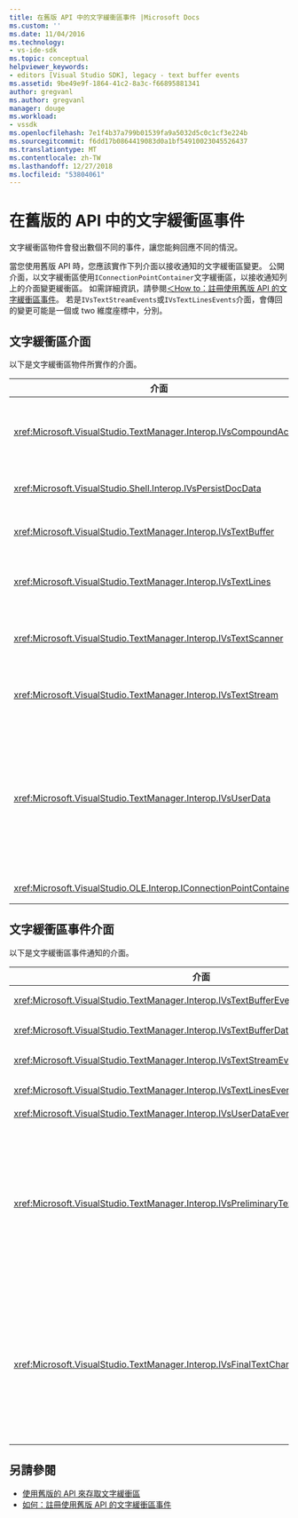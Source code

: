 ```yaml
---
title: 在舊版 API 中的文字緩衝區事件 |Microsoft Docs
ms.custom: ''
ms.date: 11/04/2016
ms.technology:
- vs-ide-sdk
ms.topic: conceptual
helpviewer_keywords:
- editors [Visual Studio SDK], legacy - text buffer events
ms.assetid: 9be49e9f-1864-41c2-8a3c-f66895881341
author: gregvanl
ms.author: gregvanl
manager: douge
ms.workload:
- vssdk
ms.openlocfilehash: 7e1f4b37a799b01539fa9a5032d5c0c1cf3e224b
ms.sourcegitcommit: f6dd17b0864419083d0a1bf54910023045526437
ms.translationtype: MT
ms.contentlocale: zh-TW
ms.lasthandoff: 12/27/2018
ms.locfileid: "53804061"
---
```

# <a name="text-buffer-events-in-the-legacy-api"></a>在舊版的 API 中的文字緩衝區事件
文字緩衝區物件會發出數個不同的事件，讓您能夠回應不同的情況。  
  
 當您使用舊版 API 時，您應該實作下列介面以接收通知的文字緩衝區變更。 公開介面，以文字緩衝區使用`IConnectionPointContainer`文字緩衝區，以接收通知列上的介面變更緩衝區。 如需詳細資訊，請參閱[＜How to：註冊使用舊版 API 的文字緩衝區事件](../extensibility/how-to-register-for-text-buffer-events-with-the-legacy-api.md)。 若是`IVsTextStreamEvents`或`IVsTextLinesEvents`介面，會傳回的變更可能是一個或 two 維度座標中，分別。  
  
## <a name="text-buffer-interfaces"></a>文字緩衝區介面  
 以下是文字緩衝區物件所實作的介面。  
  
|介面|描述|  
|---------------|-----------------|  
|<xref:Microsoft.VisualStudio.TextManager.Interop.IVsCompoundAction>|讓您建立複合的動作 （也就是動作會分組放入單一復原/取消復原單位）。|  
|<xref:Microsoft.VisualStudio.Shell.Interop.IVsPersistDocData>|可讓受管理的文字緩衝的文件資料的持續性。|  
|<xref:Microsoft.VisualStudio.TextManager.Interop.IVsTextBuffer>|提供基本的服務;許多用戶端使用。|  
|<xref:Microsoft.VisualStudio.TextManager.Interop.IVsTextLines>|提供讀取和寫入功能使用二維座標。 繼承自 `IVsTextBuffer`。|  
|<xref:Microsoft.VisualStudio.TextManager.Interop.IVsTextScanner>|提供快速、 在緩衝區中的文字資料流為導向的循序存取。|  
|<xref:Microsoft.VisualStudio.TextManager.Interop.IVsTextStream>|提供讀取和寫入使用一維座標的功能。 繼承自 `IVsTextBuffer`。|  
|<xref:Microsoft.VisualStudio.TextManager.Interop.IVsUserData>|提供存取權之屬性的泛型集合。 名稱或 moniker，緩衝區的最重要的屬性。 您可以儲存在緩衝區中，使用此介面的隨機資料，建立 GUID，並使用它做為索引鍵。|  
|<xref:Microsoft.VisualStudio.OLE.Interop.IConnectionPointContainer>|支援的連接點事件。|  
  
## <a name="text-buffer-event-interfaces"></a>文字緩衝區事件介面  
 以下是文字緩衝區事件通知的介面。  
  
|介面|描述|  
|---------------|-----------------|  
|<xref:Microsoft.VisualStudio.TextManager.Interop.IVsTextBufferEvents>|新的語言服務與文字緩衝區相關聯時，通知用戶端。|  
|<xref:Microsoft.VisualStudio.TextManager.Interop.IVsTextBufferDataEvents>|初始化文字緩衝區時，並對文字緩衝區中的資料變更時，通知用戶端。|  
|<xref:Microsoft.VisualStudio.TextManager.Interop.IVsTextStreamEvents>|通知用戶端的基礎文字緩衝區一維座標中的變更。|  
|<xref:Microsoft.VisualStudio.TextManager.Interop.IVsTextLinesEvents>|通知用戶端的基礎文字緩衝區二維座標中的變更。|  
|<xref:Microsoft.VisualStudio.TextManager.Interop.IVsUserDataEvents>|通知用戶端的使用者資料的變更。|  
|<xref:Microsoft.VisualStudio.TextManager.Interop.IVsPreliminaryTextChangeCommitEvents>|通知用戶端的最後一個認可手勢來觸發事件，並提供變更的文字範圍。 `IVsPreliminaryTextChangeCommitEvents`介面並不會引發以復原或重做命令的回應。 事件才會觸發已復原管理員的緩衝區。 `IVsPreliminaryTextChangeCommitEvents` 會引發其他事件，例如美化排列之前, 若要確定其他事件不會改變文字認可變更之前。 VSPackage 必須監視其中一個`IVsPreliminaryTextChangeCommitEvents`介面或`IVsFinalTextChangeCommitEvents`介面，但非兩者。|  
|<xref:Microsoft.VisualStudio.TextManager.Interop.IVsFinalTextChangeCommitEvents>|通知用戶端的最後一個認可手勢來觸發事件，並提供變更的文字範圍。 `IVsFinalTextChangeCommitEvents`介面並不會引發以復原或重做命令的回應。 事件才會觸發已復原管理員的緩衝區。 `IVsFinalTextChangeCommitEvents` 是用於只能由語言服務或其他擁有完整控制權編輯的物件。 VSPackage 必須監視其中一個`IVsPreliminaryTextChangeCommitEvents`介面或`IVsFinalTextChangeCommitEvents`介面，但非兩者。|  
  
## <a name="see-also"></a>另請參閱

- [使用舊版的 API 來存取文字緩衝區](../extensibility/accessing-the-text-buffer-by-using-the-legacy-api.md)
- [如何：註冊使用舊版 API 的文字緩衝區事件](../extensibility/how-to-register-for-text-buffer-events-with-the-legacy-api.md)